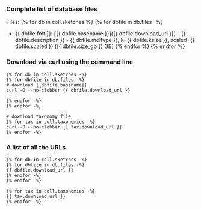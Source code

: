 <!-- automatically generated by code in https://github.com/sourmash-bio/2025-sourmash-databases-doc-template/ -->
<!-- template file: templates/advanced.md -->

### Complete list of database files

Files:
{% for db in coll.sketches %}
{% for dbfile in db.files -%}
   * {{ dbfile.fmt }}: [{{ dbfile.basename }}]({{ dbfile.download_url }}) - {{ dbfile.description }} - {{ dbfile.moltype }}, k={{ dbfile.ksize }}, scaled={{ dbfile.scaled }} ({{ dbfile.size_gb }} GB)
{% endfor %}
{% endfor %}

### Download via curl using the command line

```shell
{% for db in coll.sketches -%}
{% for dbfile in db.files -%}
# download {{dbfile.basename}}
curl -O --no-clobber {{ dbfile.download_url }}

{% endfor -%}
{% endfor -%}

# download taxonomy file
{% for tax in coll.taxonomies -%}
curl -O --no-clobber {{ tax.download_url }}
{% endfor -%}
```

### A list of all the URLs

```
{% for db in coll.sketches -%}
{% for dbfile in db.files -%}
{{ dbfile.download_url }}
{% endfor -%}
{% endfor -%}

{% for tax in coll.taxonomies -%}
{{ tax.download_url }}
{% endfor -%}
```
